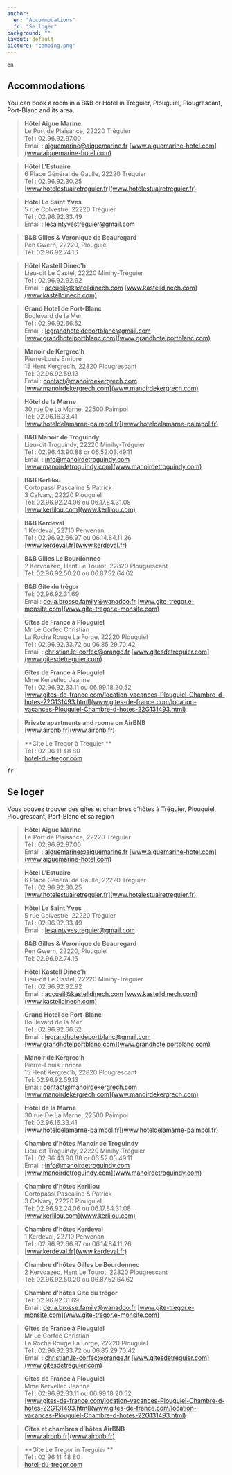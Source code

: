 ```yaml
---
anchor:
  en: "Accommodations"
  fr: "Se loger"
background: ""
layout: default
picture: "camping.png"
---
```

`en`

## Accommodations

You can book a room in a B&B or Hotel in Treguier, Plouguiel, Plougrescant, Port-Blanc and its area.

> **Hôtel Aigue Marine**<br />
> Le Port de Plaisance, 22220 Tréguier<br />
> Tél : 02.96.92.97.00<br />
> Email : aiguemarine@aiguemarine.fr
> [www.aiguemarine-hotel.com](www.aiguemarine-hotel.com)

> **Hôtel L’Estuaire**<br />
> 6 Place Général de Gaulle, 22220 Tréguier<br />
> Tél : 02.96.92.30.25<br />
> [www.hotelestuairetreguier.fr](www.hotelestuairetreguier.fr)

> **Hôtel Le Saint Yves**<br />
> 5 rue Colvestre, 22220 Tréguier<br />
> Tél : 02.96.92.33.49<br />
> Email : lesaintyvestreguier@gmail.com

> **B&B Gilles & Veronique de Beauregard**<br />
> Pen Gwern, 22220, Plouguiel<br />
> Tél: 02.96.92.74.16

> **Hôtel Kastell Dinec’h**<br />
> Lieu-dit Le Castel, 22220 Minihy-Tréguier<br />
> Tél : 02.96.92.92.92<br />
> Email : accueil@kastelldinech.com
> [www.kastelldinech.com](www.kastelldinech.com)

> **Grand Hotel de Port-Blanc**<br />
> Boulevard de la Mer<br />
> Tél : 02.96.92.66.52<br />
> Email : legrandhoteldeportblanc@gmail.com
> [www.grandhotelportblanc.com](www.grandhotelportblanc.com)

> **Manoir de Kergrec’h**<br />
> Pierre-Louis Enriore<br />
> 15 Hent Kergrec’h, 22820 Plougrescant<br />
> Tél: 02.96.92.59.13<br />
> Email: contact@manoirdekergrech.com
> [www.manoirdekergrech.com](www.manoirdekergrech.com)

> **Hôtel de la Marne**<br />
> 30 rue De La Marne, 22500 Paimpol<br />
> Tél: 02.96.16.33.41<br />
> [www.hoteldelamarne-paimpol.fr](www.hoteldelamarne-paimpol.fr)

> **B&B Manoir de Troguindy**<br />
> Lieu-dit Troguindy, 22220 Minihy-Tréguier<br />
> Tél : 02.96.43.90.88 or 06.52.03.49.11<br />
> Email : info@manoirdetroguindy.com<br />
> [www.manoirdetroguindy.com](www.manoirdetroguindy.com)

> **B&B Kerlilou**<br />
> Cortopassi Pascaline & Patrick<br />
> 3 Calvary, 22220 Plouguiel<br />
> Tél: 02.96.92.24.06 ou 06.17.84.31.08<br />
> [www.kerlilou.com](www.kerlilou.com)

> **B&B Kerdeval**<br />
> 1 Kerdeval, 22710 Penvenan<br />
> Tél : 02.96.92.66.97 ou 06.14.84.11.26<br />
> [www.kerdeval.fr](www.kerdeval.fr)

> **B&B Gilles Le Bourdonnec**<br />
> 2 Kervoazec, Hent Le Tourot, 22820 Plougrescant<br />
> Tél: 02.96.92.50.20 ou 06.87.52.64.62

> **B&B Gite du trégor**<br />
> Tél: 02.96.92.31.69<br />
> Email: de.la.brosse.family@wanadoo.fr
> [www.gite-tregor.e-monsite.com](www.gite-tregor.e-monsite.com)

> **Gîtes de France à Plouguiel**<br />
> Mr Le Corfec Christian<br />
> La Roche Rouge La Forge, 22220 Plouguiel<br />
> Tél : 02.96.92.33.72 ou 06.85.29.70.42<br />
> Email : christian.le-corfec@orange.fr
> [www.gitesdetreguier.com](www.gitesdetreguier.com)

> **Gîtes de France à Plouguiel**<br />
> Mme Kervellec Jeanne<br />
> Tél : 02.96.92.33.11 ou 06.99.18.20.52<br />
> [www.gites-de-france.com/location-vacances-Plouguiel-Chambre-d-hotes-22G131493.html](www.gites-de-france.com/location-vacances-Plouguiel-Chambre-d-hotes-22G131493.html)

> **Private apartments and rooms on AirBNB**<br />
> [www.airbnb.fr](www.airbnb.fr)

> **Gîte Le Tregor à Treguier **<br />
> Tél : 02 96 11 48 80<br />
> [hotel-du-tregor.com](hotel-du-tregor.com)

`fr`

## Se loger

Vous pouvez trouver des gîtes et chambres d’hôtes à Tréguier, Plouguiel, Plougrescant, Port-Blanc et sa région

> **Hôtel Aigue Marine**<br />
> Le Port de Plaisance, 22220 Tréguier<br />
> Tél : 02.96.92.97.00<br />
> Email : aiguemarine@aiguemarine.fr
> [www.aiguemarine-hotel.com](www.aiguemarine-hotel.com)

> **Hôtel L’Estuaire**<br />
> 6 Place Général de Gaulle, 22220 Tréguier<br />
> Tél : 02.96.92.30.25<br />
> [www.hotelestuairetreguier.fr](www.hotelestuairetreguier.fr)

> **Hôtel Le Saint Yves**<br />
> 5 rue Colvestre, 22220 Tréguier<br />
> Tél : 02.96.92.33.49<br />
> Email : lesaintyvestreguier@gmail.com

> **B&B Gilles & Veronique de Beauregard**<br />
> Pen Gwern, 22220, Plouguiel<br />
> Tél: 02.96.92.74.16

> **Hôtel Kastell Dinec’h**<br />
> Lieu-dit Le Castel, 22220 Minihy-Tréguier<br />
> Tél : 02.96.92.92.92<br />
> Email : accueil@kastelldinech.com
> [www.kastelldinech.com](www.kastelldinech.com)

> **Grand Hotel de Port-Blanc**<br />
> Boulevard de la Mer<br />
> Tél : 02.96.92.66.52<br />
> Email : legrandhoteldeportblanc@gmail.com
> [www.grandhotelportblanc.com](www.grandhotelportblanc.com)

> **Manoir de Kergrec’h**<br />
> Pierre-Louis Enriore<br />
> 15 Hent Kergrec’h, 22820 Plougrescant<br />
> Tél: 02.96.92.59.13<br />
> Email: contact@manoirdekergrech.com
> [www.manoirdekergrech.com](www.manoirdekergrech.com)

> **Hôtel de la Marne**<br />
> 30 rue De La Marne, 22500 Paimpol<br />
> Tél: 02.96.16.33.41<br />
> [www.hoteldelamarne-paimpol.fr](www.hoteldelamarne-paimpol.fr)

> **Chambre d'hôtes Manoir de Troguindy**<br />
> Lieu-dit Troguindy, 22220 Minihy-Tréguier<br />
> Tél : 02.96.43.90.88 or 06.52.03.49.11<br />
> Email : info@manoirdetroguindy.com<br />
> [www.manoirdetroguindy.com](www.manoirdetroguindy.com)

> **Chambre d'hôtes Kerlilou**<br />
> Cortopassi Pascaline & Patrick<br />
> 3 Calvary, 22220 Plouguiel<br />
> Tél: 02.96.92.24.06 ou 06.17.84.31.08<br />
> [www.kerlilou.com](www.kerlilou.com)

> **Chambre d'hôtes Kerdeval**<br />
> 1 Kerdeval, 22710 Penvenan<br />
> Tél : 02.96.92.66.97 ou 06.14.84.11.26<br />
> [www.kerdeval.fr](www.kerdeval.fr)

> **Chambre d'hôtes Gilles Le Bourdonnec**<br />
> 2 Kervoazec, Hent Le Tourot, 22820 Plougrescant<br />
> Tél: 02.96.92.50.20 ou 06.87.52.64.62

> **Chambre d'hôtes Gite du trégor**<br />
> Tél: 02.96.92.31.69<br />
> Email: de.la.brosse.family@wanadoo.fr
> [www.gite-tregor.e-monsite.com](www.gite-tregor.e-monsite.com)

> **Gîtes de France à Plouguiel**<br />
> Mr Le Corfec Christian<br />
> La Roche Rouge La Forge, 22220 Plouguiel<br />
> Tél : 02.96.92.33.72 ou 06.85.29.70.42<br />
> Email : christian.le-corfec@orange.fr
> [www.gitesdetreguier.com](www.gitesdetreguier.com)

> **Gîtes de France à Plouguiel**<br />
> Mme Kervellec Jeanne<br />
> Tél : 02.96.92.33.11 ou 06.99.18.20.52<br />
> [www.gites-de-france.com/location-vacances-Plouguiel-Chambre-d-hotes-22G131493.html](www.gites-de-france.com/location-vacances-Plouguiel-Chambre-d-hotes-22G131493.html)

> **Gîtes et chambres d’hôtes AirBNB**<br />
> [www.airbnb.fr](www.airbnb.fr)

> **Gîte Le Tregor in Treguier **<br />
> Tél : 02 96 11 48 80<br />
> [hotel-du-tregor.com](hotel-du-tregor.com)
